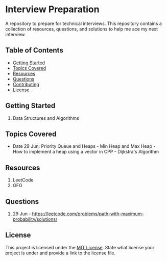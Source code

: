 # Interview Preparation

A repository to prepare for technical interviews. This repository contains a collection of resources, questions, and solutions to help me ace my next interview.

## Table of Contents

- [Getting Started](#getting-started)
- [Topics Covered](#topics-covered)
- [Resources](#resources)
- [Questions](#questions)
- [Contributing](#contributing)
- [License](#license)

## Getting Started

1. Data Structures and Algorithms

## Topics Covered

- Date 29 Jun: Priority Queue and Heaps - Min Heap and Max Heap - How to implement a heap using a vector in CPP - Dijkstra's Algorithm

## Resources

1. LeetCode
2. GFG

## Questions

1. 29 Jun - https://leetcode.com/problems/path-with-maximum-probability/solutions/

## License

This project is licensed under the [MIT License](https://opensource.org/licenses/MIT).
State what license your project is under and provide a link to the license file.

